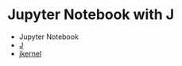 # Jupyter Notebook with J

- Jupyter Notebook
- [J](http://www.jsoftware.com/)
- [jkernel](https://github.com/martin-saurer/jkernel)

